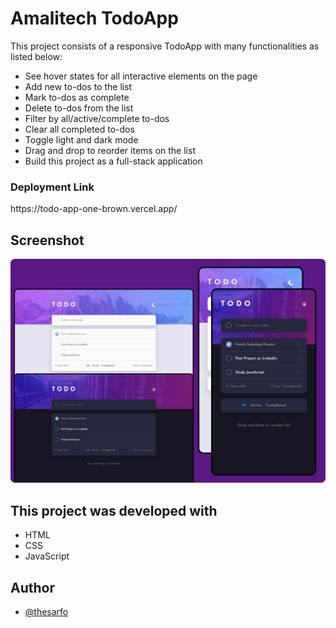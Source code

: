 # Amalitech TodoApp

This project consists of a responsive TodoApp with many functionalities as listed below:

- See hover states for all interactive elements on the page
- Add new to-dos to the list
- Mark to-dos as complete
- Delete to-dos from the list
- Filter by all/active/complete to-dos
- Clear all completed to-dos
- Toggle light and dark mode
- Drag and drop to reorder items on the list
- Build this project as a full-stack application

<h3>Deployment Link</h3>
https://todo-app-one-brown.vercel.app/

<!-- The project idea and design was proposed by Frontend Mentor and developed by me. -->

## Screenshot

![](./assets/design/TodoAppProjectCover.png)

## This project was developed with

- HTML
- CSS
- JavaScript
<!-- - [Sortable Library](https://sortablejs.github.io/Sortable/) -->

## Author

- [@thesarfo](https://github.com/thesarfo)

<!-- ## Links

[![linkedin](https://img.shields.io/badge/linkedin-0A66C2?style=for-the-badge&logo=linkedin&logoColor=white)](https://www.linkedin.com/in/jo%C3%A3o-vitor-miranda-8b445222b) -->
